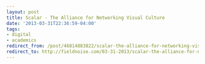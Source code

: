 ```yaml
--- 
layout: post 
title: Scalar - The Alliance for Networking Visual Culture 
date: '2013-03-31T22:36:59-04:00' 
tags: 
- digital 
- academics
redirect_from: /post/46814883822/scalar-the-alliance-for-networking-visual-culture/
redirect_to: http://fieldnoise.com/03-31-2013/scalar-the-alliance-for-networking-visual-culture
--- 
```


